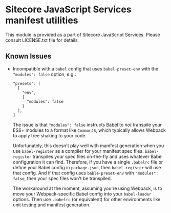 # Sitecore JavaScript Services manifest utilities

This module is provided as a part of Sitecore JavaScript Services.
Please consult LICENSE.txt file for details.

## Known Issues
* Incompatible with a `babel` config that uses `babel-preset-env` with the `"modules": false` option, e.g.:
  ```
  "presets": [
    [
      "env",
      {
        "modules": false
      }
    ],
  ]
  ```
  The issue is that `"modules": false` instructs Babel to _not_ transpile your ES6+ modules to a format like `CommonJS`, which typically allows Webpack to apply tree shaking to your code.

  Unfortunately, this doesn't play well with manifest generation when you use `babel-register` as a compiler for your manifest spec files. `babel-register` transpiles your spec files on-the-fly and uses whatever Babel configuration it can find. Therefore, if you have a single `.babelrc` file or define your Babel config in `package.json`, then `babel-register` will use that config. And if that config uses `bable-preset-env` with `"modules": false`, then your spec files won't be transpiled.

  The workaround at the moment, assuming you're using Webpack, is to move your Webpack-specific Babel config into your `babel-loader` options. Then use `.babelrc` (or equivalent) for other environments like unit testing and manifest generation.
